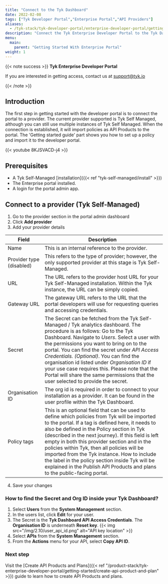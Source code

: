 ```yaml
---
title: "Connect to the Tyk Dashboard"
date: 2022-02-08
tags: ["Tyk Developer Portal","Enterprise Portal","API Providers"]
aliases:
  - /tyk-stack/tyk-developer-portal/enterprise-developer-portal/getting-started-with-enterprise-portal/with-tyk-self-managed-as-provider
description: "Connect the Tyk Enterprise Developer Portal to the Tyk Dashboard in one minute"
menu:
  main:
    parent: "Getting Started With Enterprise Portal"
weight: 1
---
```


{{< note success >}}
**Tyk Enterprise Developer Portal**

If you are interested in getting access, contact us at [support@tyk.io](<mailto:support@tyk.io?subject=Tyk Enterprise Portal Beta>)

{{< /note >}}

## Introduction

The first step in getting started with the developer portal is to connect the portal to a provider. The current provider supported is Tyk Self Managed, although you can still use multiple instances of Tyk Self Managed. When the connection is established, it will import policies as API Products to the portal. The 'Getting started guide' part shows you how to set up a policy and import it to the developer portal.

{{< youtube 8KJSVACD-j4 >}}

## Prerequisites

- A Tyk Self-Managed [installation]({{< ref "tyk-self-managed/install" >}})
- The Enterprise portal installed.
- A login for the portal admin app.

## Connect to a provider (Tyk Self-Managed)

1. Go to the provider section in the portal admin dashboard
2. Click **Add provider**
3. Add your provider details

| Field                    | Description                                                                                                                                                                                                                                                                                                                                                                                                                                                                                                                                                 |
|--------------------------|-------------------------------------------------------------------------------------------------------------------------------------------------------------------------------------------------------------------------------------------------------------------------------------------------------------------------------------------------------------------------------------------------------------------------------------------------------------------------------------------------------------------------------------------------------------|
| Name                     | This is an internal reference to the provider.                                                                                                                                                                                                                                                                                                                                                                                                                                                                                                              |
| Provider type (disabled) | This refers to the type of provider; however, the only supported provider at this stage is Tyk Self-Managed.                                                                                                                                                                                                                                                                                                                                                                                                                                                         |
| URL                      | The URL refers to the provider host URL for your Tyk Self-Managed installation. Within the Tyk instance, the URL can be simply copied.                                                                                                                                                                                                                                                                                                                                                                                                                                                 |
| Gateway URL              | The gateway URL refers to the URL that the portal developers will use for requesting queries and accessing credentials.  
| Secret                   | The Secret can be fetched from the Tyk Self-Managed / Tyk analytics dashboard. The procedure is as follows:  Go to the Tyk Dashboard. Navigate to *Users*. Select a user with the permissions you want to bring on to the portal. You can find the secret under *API Access Credentials. (Optional)*. You can find the organisation id listed under *Organisation ID* if your use case requires this. Please note that the Portal will share the same permissions that the user selected to provide the secret.   
| Organisation ID          | The org id is required in order to connect to your installation as a provider. It can be found in the user profile within the Tyk Dashboard.                                                                                                                                                                                                                                                                                                                                                                                                                          |
| Policy tags              | This is an optional field that can be used to define which policies from Tyk will be imported to the portal. If a tag is defined here, it needs to also be defined in the Policy section in Tyk (described in the next journey). If this field is left empty in both this provider section and in the policies within Tyk, then all policies will be imported from the Tyk instance. How to include the label in the policy section inside Tyk will be explained in the Publish API Products and plans to the public-facing portal. |

4. Save your changes

### How to find the Secret and Org ID inside your Tyk Dashboard?

1.  Select **Users** from the **System Management** section.
2.  In the users list, click **Edit** for your user.
3.  The Secret is the **Tyk Dashboard API Access Credentials**. The **Organisation ID** is underneath **Reset key**. {{< img src="/img/2.10/user_api_id.png" alt="API key location" >}}
4.  Select **APIs** from the **System Management** section.
5.  From the **Actions** menu for your API, select **Copy API ID**.

### Next step

Visit the [Create API Products and Plans]({{< ref "/product-stack/tyk-enterprise-developer-portal/getting-started/create-api-product-and-plan" >}}) guide to learn how to create API Products and plans.